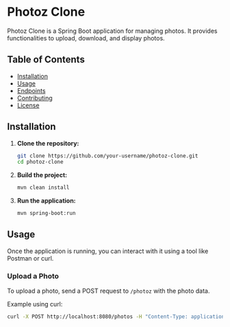 # Photoz Clone

Photoz Clone is a Spring Boot application for managing photos. It provides functionalities to upload, download, and display photos.

## Table of Contents

- [Installation](#installation)
- [Usage](#usage)
- [Endpoints](#endpoints)
- [Contributing](#contributing)
- [License](#license)

## Installation

1. **Clone the repository:**

    ```sh
    git clone https://github.com/your-username/photoz-clone.git
    cd photoz-clone
    ```

2. **Build the project:**

    ```sh
    mvn clean install
    ```

3. **Run the application:**

    ```sh
    mvn spring-boot:run
    ```

## Usage

Once the application is running, you can interact with it using a tool like Postman or curl.

### Upload a Photo

To upload a photo, send a POST request to `/photoz` with the photo data.

Example using curl:

```sh
curl -X POST http://localhost:8080/photos -H "Content-Type: application/json" -d '{"id": "1", "fileName": "example.jpg", "contentType": "image/jpeg", "data": "base64-encoded-data"}'